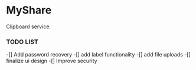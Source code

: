 # MyShare
Clipboard service.


### TODO LIST
-[] Add password recovery
-[] add label functionality
-[] add file uploads
-[] finalize ui design 
-[] Improve security